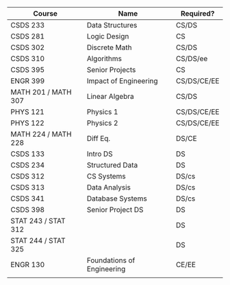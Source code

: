 | Course              | Name                       | Required?   |
| ------------------- | -------------------------- | ----------- |
| CSDS 233            | Data Structures            | CS/DS       |
| CSDS 281            | Logic Design               | CS          |
| CSDS 302            | Discrete Math              | CS/DS       |
| CSDS 310            | Algorithms                 | CS/DS/ee    |
| CSDS 395            | Senior Projects            | CS          |
| ENGR 399            | Impact of Engineering      | CS/DS/CE/EE |
| MATH 201 / MATH 307 | Linear Algebra             | CS/DS       |
| PHYS 121            | Physics 1                  | CS/DS/CE/EE |
| PHYS 122            | Physics 2                  | CS/DS/CE/EE |
| MATH 224 / MATH 228 | Diff Eq.                   | DS/CE       |
| CSDS 133            | Intro DS                   | DS          |
| CSDS 234            | Structured Data            | DS          |
| CSDS 312            | CS Systems                 | DS/cs       |
| CSDS 313            | Data Analysis              | DS/cs       |
| CSDS 341            | Database Systems           | DS/cs       |
| CSDS 398            | Senior Project DS          | DS          |
| STAT 243 / STAT 312 |                            | DS          |
| STAT 244 / STAT 325 |                            | DS          |
| ENGR 130            | Foundations of Engineering | CE/EE          |
|                     |                            |             |

